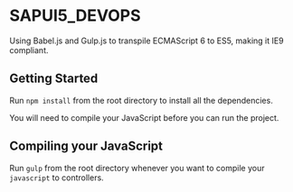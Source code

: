 # SAPUI5_DEVOPS

Using Babel.js and Gulp.js to transpile ECMAScript 6 to ES5, making it IE9 compliant.

## Getting Started

Run `npm install` from the root directory to install all the dependencies.

You will need to compile your JavaScript before you can run the project.

## Compiling your JavaScript

Run `gulp` from the root directory whenever you want to compile your `javascript` to controllers.